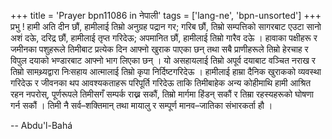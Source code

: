 +++
title = 'Prayer bpn11086 in नेपाली'
tags = ['lang-ne', 'bpn-unsorted']
+++
प्रभु ! हामी अति दीन छौं, हामीलाई  तिम्रो अनुग्रह पद्रान गर; गरिब छौं, तिम्रो सम्पत्तिको  सागरबाट एउटा सानो अशं दऊे, दरिद्र छौं, हामीलाई तृप्त गरिदेऊ; अपमानित छौं, हामीलाई तिम्रो गारैव दऊे । हावाका पक्षीहरू र जमीनका पशुहरूले तिमीबाट प्रत्येक दिन आफ्नो खुराक पाएका छन् तथा सबै प्राणीहरूले तिम्रो हेरचाह र विपुल दयाको भण्डारबाट आफ्नो भाग लिएका छन् । यो असहायलाई तिम्रो अपूर्व दयाबाट वञ्चित नराख र तिम्रो सामथ्र्यद्वारा निःसहाय आत्मालाई तिम्रो कृपा निर्दिष्टगरिदेऊ । हामीलाई हाम्रा दैनिक खुराकको व्यवस्था गरिदेऊ र जीवनका थप आवश्यकताहरू परिपूर्ति गरिदेऊ ताकि तिमीबाहेक अन्य कोहीमाथि हामी आश्रित रहन नपरोस्, पूर्णरूपले  तिमीसगँ सम्पर्क  राख्न सकौं, तिम्रो मार्गमा हिंडन् सकौं र तिम्रा रहस्यहरूको  घोषणा गर्न सकौं । तिमी नै सर्व–शक्तिमान् तथा मायालु र सम्पूर्ण मानव–जातिका संभारकर्ता हौ ।

-- Abdu'l-Bahá

